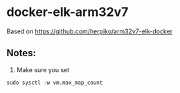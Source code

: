 # docker-elk-arm32v7

Based on https://github.com/herpiko/arm32v7-elk-docker

## Notes: 
1. Make sure you set 
```
sudo sysctl -w vm.max_map_count
```